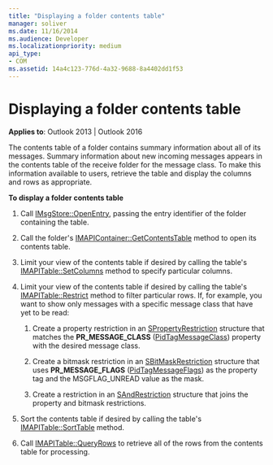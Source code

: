 ```yaml
---
title: "Displaying a folder contents table"
manager: soliver
ms.date: 11/16/2014
ms.audience: Developer
ms.localizationpriority: medium
api_type:
- COM
ms.assetid: 14a4c123-776d-4a32-9688-8a4402dd1f53
---
```


# Displaying a folder contents table

**Applies to**: Outlook 2013 | Outlook 2016 
  
The contents table of a folder contains summary information about all of its messages. Summary information about new incoming messages appears in the contents table of the receive folder for the message class. To make this information available to users, retrieve the table and display the columns and rows as appropriate.
  
**To display a folder contents table**
  
1. Call [IMsgStore::OpenEntry](imsgstore-openentry.md), passing the entry identifier of the folder containing the table.
    
2. Call the folder's [IMAPIContainer::GetContentsTable](imapicontainer-getcontentstable.md) method to open its contents table. 
    
3. Limit your view of the contents table if desired by calling the table's [IMAPITable::SetColumns](imapitable-setcolumns.md) method to specify particular columns. 
    
4. Limit your view of the contents table if desired by calling the table's [IMAPITable::Restrict](imapitable-restrict.md) method to filter particular rows. If, for example, you want to show only messages with a specific message class that have yet to be read: 
    
    1. Create a property restriction in an [SPropertyRestriction](spropertyrestriction.md) structure that matches the **PR_MESSAGE_CLASS** ([PidTagMessageClass](pidtagmessageclass-canonical-property.md)) property with the desired message class. 
        
    2. Create a bitmask restriction in an [SBitMaskRestriction](sbitmaskrestriction.md) structure that uses **PR_MESSAGE_FLAGS** ([PidTagMessageFlags](pidtagmessageflags-canonical-property.md)) as the property tag and the MSGFLAG_UNREAD value as the mask.
        
    3. Create a restriction in an [SAndRestriction](sandrestriction.md) structure that joins the property and bitmask restrictions. 
    
5. Sort the contents table if desired by calling the table's [IMAPITable::SortTable](imapitable-sorttable.md) method. 
    
6. Call [IMAPITable::QueryRows](imapitable-queryrows.md) to retrieve all of the rows from the contents table for processing. 
    

